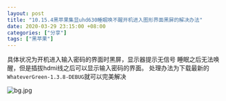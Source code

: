 ```yaml
---
layout: post
title: "10.15.4黑苹果集显uhd630睡眠唤不醒开机进入图形界面黑屏的解决办法"
date: 2020-03-29 23:15:00 +08:00
categories: ["分享"]
tags: ["黑苹果"]
---
```


具体状况为开机进入输入密码的界面时黑屏，显示器提示无信号
睡眠之后无法唤醒，但是插拔hdmi线之后可以显示输入密码的界面。
处理办法为下载最新的  `WhateverGreen-1.3.8-DEBUG`就可以完美解决


![bg.jpg][1]


  [1]: https://xy07-1251893119.costj.myqcloud.com/2020/12/21/1721889983.jpg
